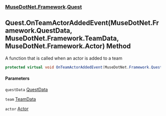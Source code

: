 ### [MuseDotNet.Framework](./MuseDotNet-Framework.md 'MuseDotNet.Framework').[Quest](./Quest.md 'MuseDotNet.Framework.Quest')
## Quest.OnTeamActorAddedEvent(MuseDotNet.Framework.QuestData, MuseDotNet.Framework.TeamData, MuseDotNet.Framework.Actor) Method
A function that is called when an actor is added to a team  
```csharp
protected virtual void OnTeamActorAddedEvent(MuseDotNet.Framework.QuestData questData, MuseDotNet.Framework.TeamData team, MuseDotNet.Framework.Actor actor);
```
#### Parameters
<a name='MuseDotNet-Framework-Quest-OnTeamActorAddedEvent(MuseDotNet-Framework-QuestData_MuseDotNet-Framework-TeamData_MuseDotNet-Framework-Actor)-questData'></a>
`questData` [QuestData](./QuestData.md 'MuseDotNet.Framework.QuestData')  
  
<a name='MuseDotNet-Framework-Quest-OnTeamActorAddedEvent(MuseDotNet-Framework-QuestData_MuseDotNet-Framework-TeamData_MuseDotNet-Framework-Actor)-team'></a>
`team` [TeamData](./TeamData.md 'MuseDotNet.Framework.TeamData')  
  
<a name='MuseDotNet-Framework-Quest-OnTeamActorAddedEvent(MuseDotNet-Framework-QuestData_MuseDotNet-Framework-TeamData_MuseDotNet-Framework-Actor)-actor'></a>
`actor` [Actor](./Actor.md 'MuseDotNet.Framework.Actor')  
  
